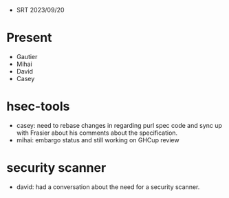 - SRT 2023/09/20

# Present
- Gautier
- Mihai
- David
- Casey

# hsec-tools
- casey: need to rebase changes in regarding purl spec code and sync up with Frasier about his comments about the specification.
- mihai: embargo status and still working on GHCup review

# security scanner
- david: had a conversation about the need for a security scanner.
